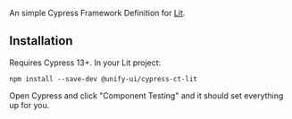 An simple Cypress Framework Definition for [Lit](https://lit.dev/).

## Installation

Requires Cypress 13+. In your Lit project:

```shell
npm install --save-dev @unify-ui/cypress-ct-lit
```

Open Cypress and click "Component Testing" and it should set everything up for you.
